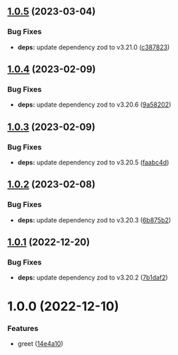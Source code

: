 ## [1.0.5](https://github.com/makotot/renovate-automerge-playground/compare/v1.0.4...v1.0.5) (2023-03-04)


### Bug Fixes

* **deps:** update dependency zod to v3.21.0 ([c387823](https://github.com/makotot/renovate-automerge-playground/commit/c387823c7eef604d1561b0810a8865e42fa64c1f))

## [1.0.4](https://github.com/makotot/renovate-automerge-playground/compare/v1.0.3...v1.0.4) (2023-02-09)


### Bug Fixes

* **deps:** update dependency zod to v3.20.6 ([9a58202](https://github.com/makotot/renovate-automerge-playground/commit/9a58202a400e05a4e0cd3eb4c8b460794a56504b))

## [1.0.3](https://github.com/makotot/renovate-automerge-playground/compare/v1.0.2...v1.0.3) (2023-02-09)


### Bug Fixes

* **deps:** update dependency zod to v3.20.5 ([faabc4d](https://github.com/makotot/renovate-automerge-playground/commit/faabc4d69e30fbbd262462658d58f6e77e91ecff))

## [1.0.2](https://github.com/makotot/renovate-automerge-playground/compare/v1.0.1...v1.0.2) (2023-02-08)


### Bug Fixes

* **deps:** update dependency zod to v3.20.3 ([6b875b2](https://github.com/makotot/renovate-automerge-playground/commit/6b875b220b6d47e7c76ed84049c350fee7e63914))

## [1.0.1](https://github.com/makotot/renovate-automerge-playground/compare/v1.0.0...v1.0.1) (2022-12-20)


### Bug Fixes

* **deps:** update dependency zod to v3.20.2 ([7b1daf2](https://github.com/makotot/renovate-automerge-playground/commit/7b1daf2a7b6c47390acc9409220cb3b697810aff))

# 1.0.0 (2022-12-10)


### Features

* greet ([14e4a10](https://github.com/makotot/renovate-automerge-playground/commit/14e4a104266c2913ed4e90b03e58f5ad60cb7d08))
